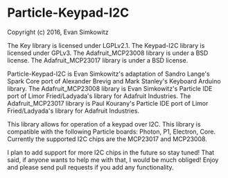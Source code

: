 Particle-Keypad-I2C
============
Copyright (c) 2016, Evan Simkowitz

The Key library is licensed under LGPLv2.1. The Keypad-I2C library is licensed under GPLv3. The Adafruit_MCP23008 library is under a BSD license. The Adafruit_MCP23017 library is under 
a BSD license.

Particle-Keypad-I2C is Evan Simkowitz's adaptation of Sandro Lange's Spark Core port of Alexander Brevig and Mark Stanley's Keyboard Arduino library. The Adafruit_MCP23008 library is Evan Simkowitz's Particle IDE port of Limor Fried/Ladyada's library for Adafruit Industries. The Adafruit_MCP23017 library is Paul Kourany's Particle IDE port of Limor Fried/Ladyada's library for Adafruit Industries.

This library allows for operation of a keypad over I2C. This library is compatible with the following Particle boards: Photon, P1, Electron, Core. Currently the supported I2C chips are the MCP23017 and MCP23008.

I plan to add support for more I2C chips in the future so stay tuned! That said, if anyone wants to help me with that, I would be much obliged! Enjoy and please send pull requests if you add any functionality. 
